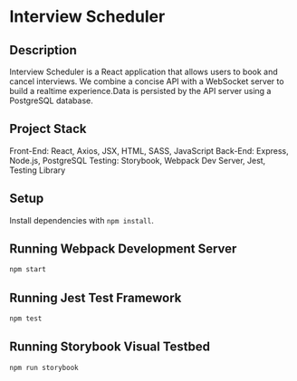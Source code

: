 # Interview Scheduler

## Description

Interview Scheduler is a React application that allows users to book and cancel interviews. We combine a concise API with a WebSocket server to build a realtime experience.Data is persisted by the API server using a PostgreSQL database.

## Project Stack

Front-End: React, Axios, JSX, HTML, SASS, JavaScript
Back-End: Express, Node.js, PostgreSQL
Testing: Storybook, Webpack Dev Server, Jest, Testing Library














## Setup

Install dependencies with `npm install`.

## Running Webpack Development Server

```sh
npm start
```

## Running Jest Test Framework

```sh
npm test
```

## Running Storybook Visual Testbed

```sh
npm run storybook
```
